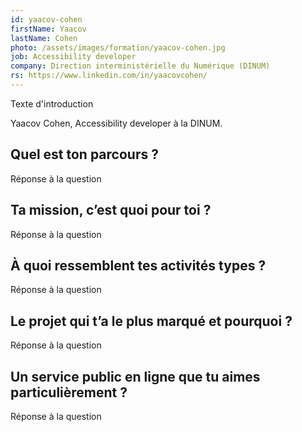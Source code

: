 ```yaml
---
id: yaacov-cohen
firstName: Yaacov
lastName: Cohen
photo: /assets/images/formation/yaacov-cohen.jpg
job: Accessibility developer
company: Direction interministérielle du Numérique (DINUM)
rs: https://www.linkedin.com/in/yaacovcohen/
---
```


<p class="fr-text--lead">Texte d'introduction</p>

<p class="fr-text--lead">Yaacov Cohen, <span lang="en">Accessibility developer</span> à la DINUM.</p>

<h2 class="fr-h6">Quel est ton parcours&nbsp;?</h2>

Réponse à la question

<h2 class="fr-h6">Ta mission, c’est quoi pour toi&nbsp;?</h2>

Réponse à la question

<h2 class="fr-h6">À quoi ressemblent tes activités types&nbsp;?</h2>

Réponse à la question

<h2 class="fr-h6">Le projet qui t’a le plus marqué et pourquoi&nbsp;?</h2>

Réponse à la question

<h2 class="fr-h6">Un service public en ligne que tu aimes particulièrement&nbsp;?</h2>

Réponse à la question
